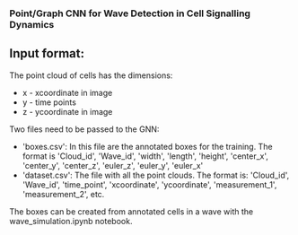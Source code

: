 ### Point/Graph CNN for Wave Detection in Cell Signalling Dynamics

## Input format:
The point cloud of cells has the dimensions:
* x - xcoordinate in image
* y - time points
* z - ycoordinate in image 

Two files need to be passed to the GNN:
- 'boxes.csv': In this file are the annotated boxes for the training. The format is
  'Cloud_id', 'Wave_id', 'width', 'length', 'height', 'center_x', 'center_y', 'center_z', 'euler_z', 'euler_y', 'euler_x'
- 'dataset.csv': The file with all the point clouds. The format is:
  'Cloud_id', 'Wave_id', 'time_point', 'xcoordinate', 'ycoordinate', 'measurement_1', 'measurement_2', etc.

The boxes can be created from annotated cells in a wave with the wave_simulation.ipynb notebook.
